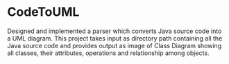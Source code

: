 # CodeToUML
Designed and implemented a parser which converts Java source code into a UML diagram. This project takes input as directory path containing all the Java source code and provides output as image of Class Diagram showing all classes, their attributes, operations and relationship among objects.
